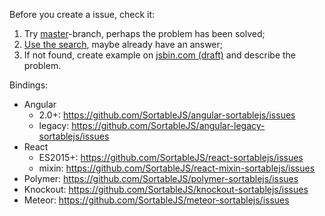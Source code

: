 Before you create a issue, check it:

 1. Try [master](https://github.com/RubaXa/Sortable/tree/master/)-branch, perhaps the problem has been solved;
 2. [Use the search](https://github.com/RubaXa/Sortable/search?q=problem), maybe already have an answer;
 3. If not found, create example on [jsbin.com (draft)](http://jsbin.com/vojixek/edit?html,js,output) and describe the problem.

Bindings:
 - Angular
   - 2.0+: https://github.com/SortableJS/angular-sortablejs/issues
   - legacy: https://github.com/SortableJS/angular-legacy-sortablejs/issues
 - React
   - ES2015+: https://github.com/SortableJS/react-sortablejs/issues
   - mixin: https://github.com/SortableJS/react-mixin-sortablejs/issues
 - Polymer: https://github.com/SortableJS/polymer-sortablejs/issues
 - Knockout: https://github.com/SortableJS/knockout-sortablejs/issues
 - Meteor: https://github.com/SortableJS/meteor-sortablejs/issues


